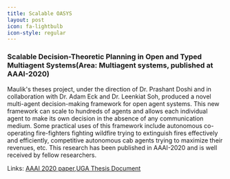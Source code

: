```yaml
---
title: Scalable OASYS
layout: post
icon: fa-lightbulb
icon-style: regular
---
```

### Scalable Decision-Theoretic Planning in Open and Typed Multiagent Systems(Area: Multiagent systems, published at AAAI-2020)

Maulik's theses project, under the direction of Dr. Prashant Doshi and in collaboration with Dr. Adam Eck and Dr. Leenkiat Soh, produced a novel multi-agent decision-making framework for open agent systems. This new framework can scale to hundreds of agents and allows each individual agent to make its own decision in the absence of any communication medium. Some practical uses of this framework include autonomous co-operating fire-fighters fighting wildfire trying to extinguish fires effectively and efficiently, competitive autonomous cab agents trying to maximize their revenues, etc. This research has been published in AAAI-2020 and is well received by fellow researchers.

Links: [AAAI 2020 paper](https://arxiv.org/abs/1911.08642),[UGA Thesis Document](https://galileo-usg-uga-primo.hosted.exlibrisgroup.com/primo-explore/openurl?u.ignore_date_coverage=true&rft.mms_id=9949193369502959&vid=UGA&institution=UGA&url_ctx_val=&url_ctx_fmt=null&isSerivcesPage=true)
